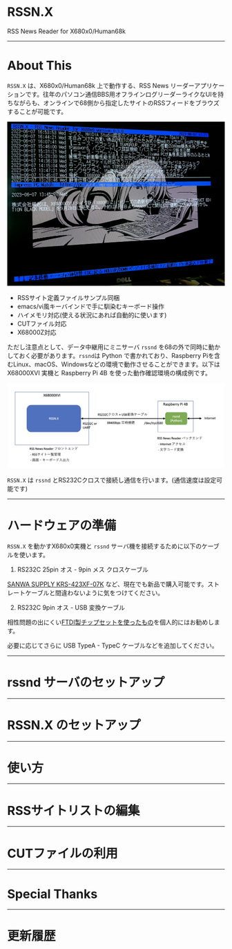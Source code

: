# RSSN.X

RSS News Reader for X680x0/Human68k

---

# About This

`RSSN.X` は、X680x0/Human68k 上で動作する、RSS News リーダーアプリケーションです。往年のパソコン通信BBS用オフラインログリーダーライクなUIを持ちながらも、オンラインで68側から指定したサイトのRSSフィードをブラウズすることが可能です。

<img src='images/rssn2.jpeg' width='800'/>

- RSSサイト定義ファイルサンプル同梱
- emacs/vi風キーバインドで手に馴染むキーボード操作
- ハイメモリ対応(使える状況にあれば自動的に使います)
- CUTファイル対応
- X68000Z対応

ただし注意点として、データ中継用にミニサーバ `rssnd` を68の外で同時に動かしておく必要があります。`rssnd`は Python で書かれており、Raspberry Piを含むLinux、macOS、Windowsなどの環境で動作させることができます。以下は X68000XVI 実機と Raspberry Pi 4B を使った動作確認環境の構成例です。

<img src='images/rssn1.png' width='800'/>

`RSSN.X` は `rssnd` とRS232Cクロスで接続し通信を行います。(通信速度は設定可能です)

---

# ハードウェアの準備

`RSSN.X` を動かすX680x0実機と `rssnd` サーバ機を接続するために以下のケーブルを使います。

1. RS232C 25pin オス - 9pin メス クロスケーブル

[SANWA SUPPLY KRS-423XF-07K](https://amazon.co.jp/dp/B00008BBFQ) など、現在でも新品で購入可能です。ストレートケーブルと間違わないように気をつけてください。

2. RS232C 9pin オス - USB 変換ケーブル

相性問題の出にくい[FTDI製チップセットを使ったもの](https://amazon.co.jp/dp/B07589ZF9X)を個人的にはお勧めします。

必要に応じてさらに USB TypeA - TypeC ケーブルなどを追加してください。

---

# rssnd サーバのセットアップ

---

# RSSN.X のセットアップ


---

# 使い方


---

# RSSサイトリストの編集

---

# CUTファイルの利用


---

# Special Thanks

---

# 更新履歴
